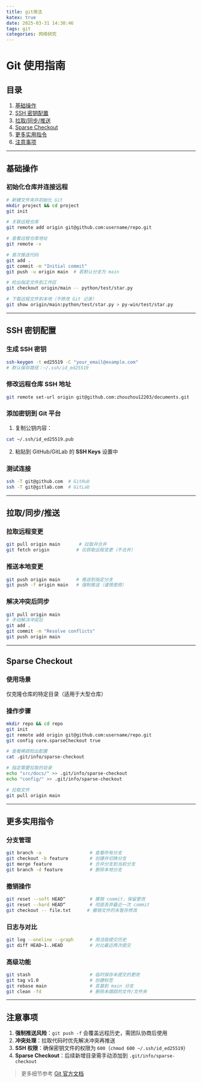 ```yaml
---
title: git用法
katex: true
date: 2025-03-31 14:30:46
tags: git
categories: 网络研究
---
```

# Git 使用指南

## 目录
1. [基础操作](#基础操作)
2. [SSH 密钥配置](#ssh-密钥配置)
3. [拉取/同步/推送](#拉取同步推送)
4. [Sparse Checkout](#sparse-checkout)
5. [更多实用指令](#更多实用指令)
6. [注意事项](#注意事项)

---

## 基础操作

### 初始化仓库并连接远程
```bash
# 新建文件夹并初始化 Git
mkdir project && cd project
git init

# 关联远程仓库
git remote add origin git@github.com:username/repo.git

# 查看远程仓库地址
git remote -v

# 首次推送代码
git add .
git commit -m "Initial commit"
git push -u origin main  # 若默认分支为 main

# 检出指定文件到工作区
git checkout origin/main -- python/test/star.py

# 下载远程文件到本地（不修改 Git 记录）
git show origin/main:python/test/star.py > py-win/test/star.py
```

---

## SSH 密钥配置

### 生成 SSH 密钥
```bash
ssh-keygen -t ed25519 -C "your_email@example.com"
# 默认保存路径：~/.ssh/id_ed25519
```
### 修改远程仓库 SSH 地址
```bash
git remote set-url origin git@github.com:zhouzhou12203/documents.git
```
### 添加密钥到 Git 平台
1. 复制公钥内容：
```bash
cat ~/.ssh/id_ed25519.pub
```
2. 粘贴到 GitHub/GitLab 的 **SSH Keys** 设置中

### 测试连接
```bash
ssh -T git@github.com  # GitHub
ssh -T git@gitlab.com  # GitLab
```

---

## 拉取/同步/推送

### 拉取远程变更
```bash
git pull origin main       # 拉取并合并
git fetch origin          # 仅获取远程变更（不合并）
```

### 推送本地变更
```bash
git push origin main      # 推送到指定分支
git push -f origin main   # 强制推送（谨慎使用）
```

### 解决冲突后同步
```bash
git pull origin main
# 手动解决冲突后
git add .
git commit -m "Resolve conflicts"
git push origin main
```

---

## Sparse Checkout

### 使用场景
仅克隆仓库的特定目录（适用于大型仓库）

### 操作步骤
```bash
mkdir repo && cd repo
git init
git remote add origin git@github.com:username/repo.git
git config core.sparseCheckout true

# 查看稀疏检出配置
cat .git/info/sparse-checkout

# 指定需要拉取的目录
echo "src/docs/" >> .git/info/sparse-checkout
echo "config/" >> .git/info/sparse-checkout

# 拉取文件
git pull origin main

```

---

## 更多实用指令

### 分支管理
```bash
git branch -a                  # 查看所有分支
git checkout -b feature        # 创建并切换分支
git merge feature              # 合并分支到当前分支
git branch -d feature          # 删除本地分支
```

### 撤销操作
```bash
git reset --soft HEAD^         # 撤销 commit，保留更改
git reset --hard HEAD^         # 彻底丢弃最近一次 commit
git checkout -- file.txt      # 撤销文件的未暂存修改
```

### 日志与对比
```bash
git log --oneline --graph      # 简洁版提交历史
git diff HEAD~1..HEAD          # 对比最近两次提交
```

### 高级功能
```bash
git stash                      # 临时保存未提交的更改
git tag v1.0                   # 创建标签
git rebase main                # 变基到 main 分支
git clean -fd                  # 删除未跟踪的文件/文件夹
```

---

## 注意事项
1. **强制推送风险**：`git push -f` 会覆盖远程历史，需团队协商后使用
2. **冲突处理**：拉取代码时优先解决冲突再推送
3. **SSH 权限**：确保密钥文件的权限为 `600`（`chmod 600 ~/.ssh/id_ed25519`）
4. **Sparse Checkout**：后续新增目录需手动添加到 `.git/info/sparse-checkout`

> 更多细节参考 [Git 官方文档](https://git-scm.com/doc)
